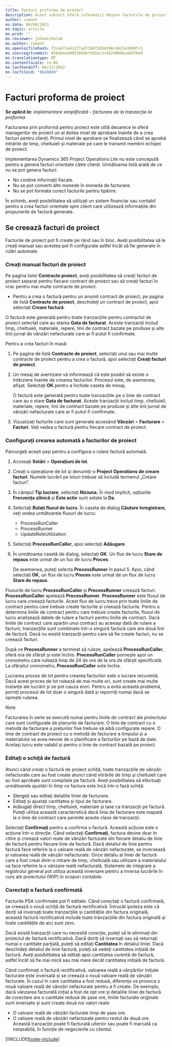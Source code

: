 ```yaml
---
title: Facturi proforma de proiect
description: Acest subiect oferă informații despre facturile de proiect proforma în Project Operations.
author: rumant
ms.date: 04/06/2021
ms.topic: article
ms.prod: ''
ms.reviewer: johnmichalak
ms.author: rumant
ms.openlocfilehash: f2ce672a412f7ad73b072854590cd423a3499fc1
ms.sourcegitcommit: 650a84add65588defdd2ac2c4524806baab070e0
ms.translationtype: MT
ms.contentlocale: ro-RO
ms.lasthandoff: 04/21/2022
ms.locfileid: "8628869"
---
```

# <a name="proforma-project-invoices"></a>Facturi proforma de proiect

_**Se aplică la:** implementare simplificată - facturare de la tranzacție la proforma_

Facturarea prin proformă pentru proiect este utilă deoarece le oferă managerilor de proiect un al doilea nivel de aprobare înainte de a crea facturi pentru clienți. Primul nivel de aprobare se finalizează când se aprobă intrările de timp, cheltuieli și materiale pe care le transmit membrii echipei de proiect.

Implementarea Dynamics 365 Project Operations Lite nu este concepută pentru a genera facturi orientate către clienți. Următoarea listă arată de ce nu se pot genera facturi:

- Nu conține informații fiscale.
- Nu se pot converti alte monede în moneda de facturare.
- Nu se pot formata corect facturile pentru tipărire.

În schimb, aveți posibilitatea să utilizați un sistem financiar sau contabil pentru a crea facturi orientate spre client care utilizează informațiile din propunerile de factură generate.

## <a name="creating-project-invoices"></a>Se creează facturi de proiect

Facturile de proiect pot fi create pe rând sau în bloc. Aveți posibilitatea să le creați manual sau acestea pot fi configurate astfel încât să fie generate în rulări automate.

### <a name="manually-create-project-invoices"></a>Creați manual facturi de proiect 

Pe pagina listei **Contracte proiect**, aveți posibilitatea să creați facturi de proiect separat pentru fiecare contract de proiect sau să creați facturi în vrac pentru mai multe contracte de proiect.

   - Pentru a crea o factură pentru un anumit contract de proiect, pe pagina de listă **Contracte de proiect**, deschideți un contract de proiect, apoi selectați **Creare factură**.

   O factură este generată pentru toate tranzacțiile pentru contractul de proiect selectat care au starea **Gata de facturat**. Aceste tranzacții includ timp, cheltuieli, materiale, repere, linii de contract bazate pe produse și alte linii jurnal de vânzări nefacturate care ar fi putut fi confirmate.

Pentru a crea facturi în masă:

1. Pe pagina de listă **Contracte de proiect**, selectați unul sau mai multe contracte de proiect pentru a crea o factură, apoi selectați **Creați facturi de proiect**.
2. Un mesaj de avertizare vă informează că este posibil să existe o întârziere înainte de crearea facturilor. Procesul este, de asemenea, afișat. Selectați **OK** pentru a închide caseta de mesaj.

   O factură este generată pentru toate tranzacțiile pe o linie de contract care au o stare **Gata de facturat**. Aceste tranzacții includ timp, cheltuieli, materiale, repere, linii de contract bazate pe produse și alte linii jurnal de vânzări nefacturate care ar fi putut fi confirmate.

3. Vizualizați facturile care sunt generate accesând **Vânzări** \> **Facturare** \> **Facturi**. Veți vedea o factură pentru fiecare contract de proiect.

### <a name="set-up-automated-creation-of-project-invoices"></a>Configurați crearea automată a facturilor de proiect 

Parcurgeți acești pași pentru a configura o rulare factură automată.

1. Accesați **Setări** \> **Operațiuni de lot**.
2. Creați o operațiune de lot și denumiți-o **Project Operations de creare facturi**. Numele lucrării pe loturi trebuie să includă termenul „Creare facturi”.
3. În câmpul **Tip lucrare**, selectați **Niciuna.** În mod implicit, opțiunile **Frecvența zilnică** și **Este activ** sunt setate la **Da**.
4. Selectați **Rulați fluxul de lucru**. În caseta de dialog **Căutare înregistrare**, veți vedea următoarele fluxuri de lucru:

    - ProcessRunCaller
    - ProcessRunner
    - UpdateRoleUtilization

5. Selectați **ProcessRunCaller**, apoi selectați **Adăugare**.
6. În următoarea casetă de dialog, selectați **OK**. Un flux de lucru **Stare de repaus** este urmat de un fux de lucru **Proces**.

    De asemenea, puteți selecta **ProcessRunner** în pasul 5. Apoi, când selectați **OK**, un flux de lucru **Proces** este urmat de un flux de lucru **Stare de repaus**.

Fluxurile de lucru **ProcessRunCaller** și **ProcessRunner** creează facturi. **ProcessRunCaller** apelează **ProcessRunner**. **ProcessRunner** este fluxul de lucru care creează facturile. Acest flux de lucru trece prin toate liniile de contract pentru care trebuie create facturile și creează facturile. Pentru a determina liniile de contract pentru care trebuie create facturile, fluxul de lucru analizează datele de rulare a facturii pentru liniile de contract. Dacă liniile de contract care aparțin unui contract au aceeași dată de rulare a facturii, tranzacțiile sunt combinate într-o singură factură care are două linii de factură. Dacă nu există tranzacții pentru care să fie create facturi, nu se creează facturi.

După ce **ProcessRunner** a terminat să ruleze, apelează **ProcessRunCaller**, oferă ora de sfârșit și este închis. **ProcessRunCaller** pornește apoi un cronometru care rulează timp de 24 de ore de la ora de sfârșit specificată. La sfârșitul cronometru, **ProcessRunCaller** este închis.

Lucrarea proces de lot pentru crearea facturilor este o lucrare recurentă. Dacă acest proces de lot rulează de mai multe ori, sunt create mai multe instanțe ale lucrării și se pot cauza erori. Pentru a evita această problemă, porniți procesul de lot doar o singură dată și reporniți numai dacă se oprește rularea.

> [!NOTE]
> Facturarea în serie se execută numai pentru liniile de contract ale proiectului care sunt configurate de planurile de facturare. O linie de contract cu o metodă de facturare a prețurilor fixe trebuie să aibă configurate repere. O linie de contract de proiect cu o metodă de facturare a timpului și a materialului va avea nevoie de o planificare a facturilor pe bază de date. Același lucru este valabil și pentru o linie de contract bazată pe proiect.      
 
### <a name="edit-a-draft-invoice"></a>Editați o schiță de factură

Atunci când creați o factură de proiect schiță, toate tranzacțiile de vânzări nefacturate care au fost create atunci când intrările de timp și cheltuieli care au fost aprobate sunt compilate pe factură. Aveți posibilitatea să efectuați următoarele ajustări în timp ce factura este încă într-o fază schiță:

- Ștergeți sau editați detaliile liniei de facturare.
- Editați și ajustați cantitatea și tipul de facturare.
- Adăugați direct timp, cheltuieli, materiale și taxe ca tranzacții pe factură. Puteți utiliza această caracteristică dacă linia de facturare este mapată la o linie de contract care permite aceste clase de tranzacții.

Selectați **Confirmați** pentru a confirma o factură. Această acțiune este o acțiune într-o direcție. Când selectați **Confirmați**, factura devine doar în citire și creează valori reale de vânzări facturate din fiecare detaliu de linie de factură pentru fiecare linie de factură. Dacă detaliul de linie pentru factură face referire la o valoare reală de vânzări nefacturate, se inversează și valoarea reală de vânzări nefacturate. Orice detaliu al liniei de factură care a fost creat dintr-o intrare de timp, cheltuială sau utilizare a materialului va face referire la o vânzare reală nefacturată. Sistemele de integrare a registrului general pot utiliza această inversare pentru a inversa lucrările în curs ale proiectului (WIP) în scopuri contabile.

### <a name="correct-a-confirmed-invoice"></a>Corectați o factură confirmată

Facturile PSA confirmate pot fi editate. Când corectați o factură confirmată, se creează o nouă schiță de factură rectificativă. Întrucât ipoteza este că doriți să inversați toate tranzacțiile și cantitățile din factura originală, această factură rectificativă include toate tranzacțiile din factura originală și toate cantitățile de aici sunt zero.

Dacă există tranzacții care nu necesită corecție, puteți să le eliminați din proiectul de factură rectificativă. Dacă doriți să inversați sau să returnați numai o cantitate parțială, puteți să editați **Cantitatea** în detaliul liniei. Dacă deschideți detaliul de linie factură, puteți să vedeți cantitatea inițială de factură. Aveți posibilitatea să editați apoi cantitatea curentă de factură, astfel încât să fie mai mică sau mai mare decât cantitatea inițială de factură.

Când confirmați o factură rectificativă, valoarea reală a vânzărilor inițiale facturate este inversată și se creează o nouă valoare reală de vânzări facturate. În cazul în care cantitatea a fost redusă, diferența va provoca o nouă valoare reală de vânzări nefacturate pentru a fi create. De exemplu, dacă vânzarea facturată inițial a fost de opt ore și detaliile liniei de factură de corectare are o cantitate redusă de șase ore, liniile facturate originale sunt inversate și sunt create două noi valori reale:

- O valoare reală de vânzări facturate timp de șase ore.
- O valoare reală de vânzări nefacturate pentru restul de două ore. Această tranzacție poate fi facturată ulterior sau poate fi marcată ca netaxabilă, în funcție de negocierile cu clientul.



[!INCLUDE[footer-include](../../includes/footer-banner.md)]
